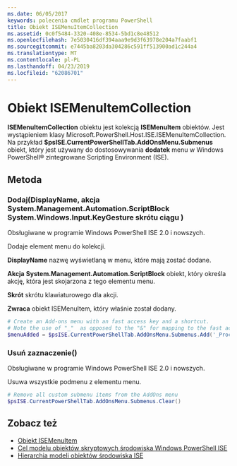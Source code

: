 ```yaml
---
ms.date: 06/05/2017
keywords: polecenia cmdlet programu PowerShell
title: Obiekt ISEMenuItemCollection
ms.assetid: 0c0f5484-3320-408e-8534-5bd1c8e48512
ms.openlocfilehash: 7e5030416df394aaa9e9d3f63978e204a7faabf1
ms.sourcegitcommit: e7445ba8203da304286c591ff513900ad1c244a4
ms.translationtype: MT
ms.contentlocale: pl-PL
ms.lasthandoff: 04/23/2019
ms.locfileid: "62086701"
---
```

# <a name="the-isemenuitemcollection-object"></a>Obiekt ISEMenuItemCollection

**ISEMenuItemCollection** obiektu jest kolekcją **ISEMenuItem** obiektów. Jest wystąpieniem klasy Microsoft.PowerShell.Host.ISE.ISEMenuItemCollection. Na przykład **$psISE.CurrentPowerShellTab.AddOnsMenu.Submenus** obiekt, który jest używany do dostosowywania **dodatek** menu w Windows PowerShell® zintegrowane Scripting Environment (ISE).

## <a name="method"></a>Metoda

### <a name="addstring-displayname-systemmanagementautomationscriptblock-action-systemwindowsinputkeygesture-shortcut-"></a>Dodaj\(DisplayName, akcja System.Management.Automation.ScriptBlock System.Windows.Input.KeyGesture skrótu ciągu \)

Obsługiwane w programie Windows PowerShell ISE 2.0 i nowszych.

Dodaje element menu do kolekcji.

**DisplayName** nazwę wyświetlaną w menu, które mają zostać dodane.

**Akcja** **System.Management.Automation.ScriptBlock** obiekt, który określa akcję, która jest skojarzona z tego elementu menu.

**Skrót** skrótu klawiaturowego dla akcji.

**Zwraca** obiekt ISEMenuItem, który właśnie został dodany.

```powershell
# Create an Add-ons menu with an fast access key and a shortcut.
# Note the use of "_"  as opposed to the "&" for mapping to the fast access key letter for the menu item.
$menuAdded = $psISE.CurrentPowerShellTab.AddOnsMenu.Submenus.Add('_Process', {Get-Process}, 'Alt+P')
```

### <a name="clear"></a>Usuń zaznaczenie\(\)

Obsługiwane w programie Windows PowerShell ISE 2.0 i nowszych.

Usuwa wszystkie podmenu z elementu menu.

```powershell
# Remove all custom submenu items from the AddOns menu
$psISE.CurrentPowerShellTab.AddOnsMenu.Submenus.Clear()
```

## <a name="see-also"></a>Zobacz też

- [Obiekt ISEMenuItem](The-ISEMenuItem-Object.md)
- [Cel modelu obiektów skryptowych środowiska Windows PowerShell ISE](Purpose-of-the-Windows-PowerShell-ISE-Scripting-Object-Model.md)
- [Hierarchia modeli obiektów środowiska ISE](The-ISE-Object-Model-Hierarchy.md)
